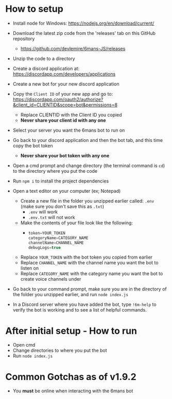 # How to setup

- Install node for Windows: https://nodejs.org/en/download/current/
- Download the latest zip code from the 'releases' tab on this GitHub repository
  - https://github.com/devlemire/6mans-JS/releases
- Unzip the code to a directory
- Create a discord application at: https://discordapp.com/developers/applications
- Create a new bot for your new discord application
- Copy the `Client ID` of your new app and go to: https://discordapp.com/oauth2/authorize?&client_id=CLIENTID&scope=bot&permissions=8

  - Replace CLIENTID with the Client ID you copied
  - <b>Never share your client id with any one</b>

- Select your server you want the 6mans bot to run on
- Go back to your discord application and then the bot tab, and this time copy the bot token
  - <b>Never share your bot token with any one</b>
- Open a cmd prompt and change directory (the terminal command is `cd`) to the directory where you put the code
- Run `npm i` to install the project dependencies
- Open a text editor on your computer (ex; Notepad)
  - Create a new file in the folder you unzipped earlier called: `.env` (make sure you don't save this as `.txt`)
    - `.env` will work
    - `.env.txt` will not work
  - Make the contents of your file look like the following:
    - ```js
      token=YOUR_TOKEN
      categoryName=CATEGORY_NAME
      channelName=CHANNEL_NAME
      debugLogs=true
      ```
  - Replace `YOUR_TOKEN` with the bot token you copied from earlier
  - Replace `CHANNEL_NAME` with the channel name you want the bot to listen on
  - Replace `CATEGORY_NAME` with the category name you want the bot to create voice channels under
- Go back to your command prompt, make sure you are in the directory of the folder you unzipped earlier, and run `node index.js`
- In a Discord server where you have added the bot, type `!6m-help` to verify the bot is working and to see a list of helpful commands.

# After initial setup - How to run

- Open cmd
- Change directories to where you put the bot
- Run `node index.js`

# Common Gotchas as of v1.9.2

- You <b>must</b> be online when interacting with the 6mans bot
